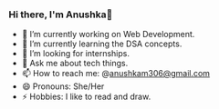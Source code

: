 ### Hi there, I'm Anushka👋

- 🔭 I’m currently working on Web Development.
- 🌱 I’m currently learning the DSA concepts.
- 👯 I’m looking for internships.
- 💬 Ask me about tech things.
- 📫 How to reach me: @anushkam306@gmail.com
- 😄 Pronouns: She/Her
- ⚡ Hobbies: I like to read and draw.

